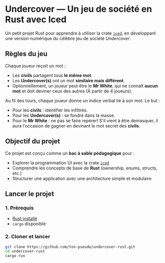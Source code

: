 
# Undercover — Un jeu de société en Rust avec Iced

Un petit projet Rust pour apprendre à utiliser la crate [`iced`](https://github.com/iced-rs/iced), en développant une version numérique du célèbre jeu de société *Undercover*.

## Règles du jeu

Chaque joueur reçoit un mot :
- Les **civils** partagent tous **le même mot**.
- Les **Undercover(s)** ont un mot **similaire mais différent**.
- Optionnellement, un joueur peut être le **Mr White**, qui ne connaît **aucun mot** et doit deviner ceux des autres (À partir de 4 joueurs).

Au fil des tours, chaque joueur donne un indice verbal lié à son mot. Le but :
- Pour les **civils** : identifier les infiltrés.
- Pour les **Undercover(s)** : se fondre dans la masse.
- Pour le **Mr White** : ne pas se faire repérer! S'il vient à être demasquer, il aura l'occasion de gagner en devinant le mot secret des **civils**.

## Objectif du projet

Ce projet est conçu comme un **bac à sable pédagogique** pour :
- Explorer la programmation UI avec la crate [`iced`](https://github.com/iced-rs/iced)
- Comprendre les concepts de base de **Rust** (ownership, enums, structs, etc.)
- Structurer une application avec une architecture simple et modulaire

## Lancer le projet

### 1. Prérequis

- [Rust installé](https://www.rust-lang.org/tools/install)
- `cargo` disponible

### 2. Cloner et lancer

```bash
git clone https://github.com/ton-pseudo/undercover-rust.git
cd undercover-rust
cargo run
```
